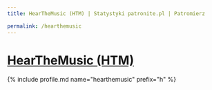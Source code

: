 ```yaml
---
title: HearTheMusic (HTM) | Statystyki patronite.pl | Patromierz

permalink: /hearthemusic
---
```


# [HearTheMusic (HTM)](https://patronite.pl/hearthemusic)

{% include profile.md name="hearthemusic" prefix="h" %}
